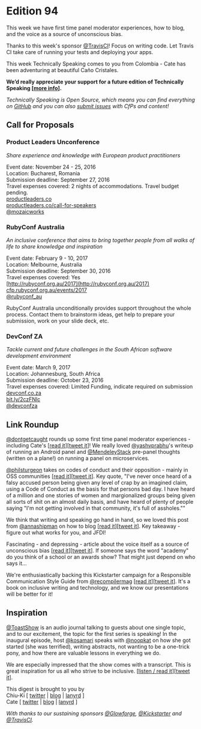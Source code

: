 # Edition 94

This week we have first time panel moderator experiences, how to blog, and the voice as a source of unconscious bias.

Thanks to this week's sponsor [@TravisCI](http://twitter.com/travisci)! Focus on writing code. Let Travis CI take care of running your tests and deploying your apps.

This week Technically Speaking comes to you from Colombia - Cate has been adventuring at beautiful Caño Cristales.

**We’d really appreciate your support for a future edition of Technically Speaking [[more info](http://www.techspeak.email/sponsorship/)].**  

*Technically Speaking is Open Source, which means you can find everything on [GitHub](https://github.com/catehstn/technically-speaking/) and you can also [submit issues](https://github.com/catehstn/technically-speaking/issues/new) with CfPs and content!*  

## Call for Proposals

### Product Leaders Unconference
*Share experience and knowledge with European product practitioners*

Event date: November 24 - 25, 2016  
Location: Bucharest, Romania  
Submission deadline: September 27, 2016  
Travel expenses covered: 2 nights of accommodations. Travel budget pending.  
[productleaders.co](http://productleaders.com)  
[productleaders.co/call-for-speakers](http://productleaders.co/call-for-speakers/)  
[@mozaicworks](https://twitter.com/mozaicworks)


### RubyConf Australia
*An inclusive conference that aims to bring together people from all walks of life to share knowledge and inspiration*

Event date: February 9 - 10, 2017  
Location: Melbourne, Australia  
Submission deadline: September 30, 2016  
Travel expenses covered: Yes  
[http://rubyconf.org.au/2017](http://rubyconf.org.au/2017)  
[cfp.rubyconf.org.au/events/2017](http://cfp.rubyconf.org.au/events/2017)  
[@rubyconf_au](https://twitter.com/rubyconf_au)

RubyConf Australia unconditionally provides support throughout the whole process. Contact them to brainstorm ideas, get help to prepare your submission, work on your slide deck, etc.


### DevConf ZA
*Tackle current and future challenges in the South African software development environment*

Event date: March 9, 2017  
Location: Johannesburg, South Africa  
Submission deadline: October 23, 2016  
Travel expenses covered: Limited Funding, indicate required on submission  
[devconf.co.za](http://www.devconf.co.za/)  
[bit.ly/2czFNlc](https://onedrive.live.com/survey?resid=84DD6CE2DA273835!542479&authkey=!AE2eXRJ_96Krfm4)  
[@devconfza](https://twitter.com/devconfza)


## Link Roundup

[@dontgetcaught](http://twitter.com/dontgetcaught) rounds up some first time panel moderator experiences - including Cate's [[read it](http://www.moderatingpanels.com/2016/09/first-time-panel-moderators-share.html)][[tweet it](https://twitter.com/home?status=Moderating%20Panels%3A%20First-time%20panel%20moderators%20share%20experiences%2C%20tips%20by%20%40dontgetcaught%20http%3A//www.moderatingpanels.com/2016/09/first-time-panel-moderators-share.html%20via%20%40techspeakdigest)]! We really loved [@yashvprabhu](http://twitter.com/yashvprabhu)'s writeup of running an Android panel and [@MendeleyStack](http://twitter.com/MendeleyStack) pre-panel thoughts (written on a plane!) on running a panel on microservices.

[@philsturgeon](http://twitter.com/philsturgeon) takes on codes of conduct and their opposition - mainly in OSS communities [[read it](https://philsturgeon.uk/2016/09/15/codes-of-conduct-maybe-theyre-not-so-bad/)][[tweet it](https://twitter.com/home?status=Codes%20of%20Conduct%3A%20Maybe%20They%27re%20Not%20So%20Bad%3F%20by%20%40philsturgeon%20https%3A//philsturgeon.uk/2016/09/15/codes-of-conduct-maybe-theyre-not-so-bad/%20via%20%40techspeakdigest)]. Key quote, "I've never once heard of a falsy accused person being given any level of crap by an imagined claim, using a Code of Conduct as the basis for that persons bad day. I have heard of a million and one stories of women and margionalized groups being given all sorts of shit on an almost daily basis, and have heard of plenty of people saying "I'm not getting involved in that community, it's full of assholes.""

We think that writing and speaking go hand in hand, so we loved this post from [@annashipman](http://twitter.com/annashipman) on how to blog [[read it](http://www.annashipman.co.uk/jfdi/how-to-blog.html)][[tweet it](https://twitter.com/home?status=JFDI%20by%20%40annashipman%20http%3A//www.annashipman.co.uk/jfdi/how-to-blog.html%20via%20%40techspeakdigest)]. Key takeaway - figure out what works for you, and JFDI!

Fascinating - and depressing - article about the voice itself as a source of unconscious bias [[read it](https://www.fastcompany.com/3063218/how-unconscious-bias-is-affecting-our-ability-to-listen)][[tweet it](https://twitter.com/home?status=How%20Unconscious%20Bias%20Is%20Affecting%20Our%20Ability%20To%20Listen%20https%3A//www.fastcompany.com/3063218/how-unconscious-bias-is-affecting-our-ability-to-listen%20via%20%40techspeakdigest)]. If someone says the word "academy" do you think of a school or an awards show? That might just depend on who says it...

We're enthusiastically backing this Kickstarter campaign for a Responsible Communication Style Guide from [@recompilermag](http://twitter.com/recompilermag) [[read it](https://recompilermag.com/2016/09/06/introducing-the-responsible-communication-style-guide/)][[tweet it](https://twitter.com/home?status=Introducing%20The%20Responsible%20Communication%20Style%20Guide%20by%20%40recompilermag%20https%3A//recompilermag.com/2016/09/06/introducing-the-responsible-communication-style-guide/%20via%20%40techspeakdigest)]. It's a book on inclusive writing and technology, and we know our presentations will be better for it!

## Inspiration

[@ToastShow](https://twitter.com/ToastShow) is an audio journal talking to guests about one single topic, and to our excitement, the topic for the first series is speaking! In the inaugural episode, host [@kosamari](https://twitter.com/kosamari) speaks with [@noopkat](https://twitter.com/noopkat) on how she got started (she was terrified), writing abstracts, not wanting to be a one-trick pony, and how there are valuable lessons in everything we do.

We are especially impressed that the show comes with a transcript. This is great inspiration for us all who strive to be inclusive. [[listen / read it](http://toast.show/series1/be-passionate.html)][[tweet it](https://twitter.com/home?status=%40noopkat%20chats%20with%20%40kosamari%20on%20%40ToastShow%20about%20publick%20speaking%20http%3A//toast.show/series1/be-passionate.html%20via%20%40techspeakdigest)].


This digest is brought to you by  
Chiu-Ki [ [twitter](https://twitter.com/chiuki) | [blog](http://blog.sqisland.com/) | [lanyrd](http://lanyrd.com/profile/chiuki/) ]  
Cate [ [twitter](https://twitter.com/catehstn) | [blog](http://www.catehuston.com/blog/) | [lanyrd](http://lanyrd.com/profile/catehstn/) ]

*With thanks to our sustaining sponsors [@Glowforge](http://twitter.com/glowforge), [@Kickstarter](http://twitter.com/kickstarter) and [@TravisCI](http://twitter.com/travisci).*
